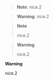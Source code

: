 > **Note**:
> nice.2

> **Warning**:
> nice.2


> **Note**
> 
> nice.2

> **Warning**
> 
> nice.2


**Warning**

nice.2
